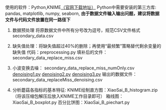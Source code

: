 ﻿使用的软件：Python,KNIME[（官网下载地址）](https://www.knime.com/)
Python中需要安装的第三方库: pandas, matplotlib, numpy, seaborn, 
**由于数据文件输入输出问题，建议将数据文件与代码文件放置在同一路径下**

1.	数据预处理
将原数据文件中所有分号改为逗号，规范CSV文件格式
secondary_data.csv

2.	缺失值处理：将缺失值超过40%的删除；再使用“最频繁”策略替代剩余变量的缺失值
代码：preprocessing.py
填补后的文件：secondary_data_replace_miss.csv

3.	小波变换去噪：
secondary_data_replace_miss_numOnly.csv
[denoising1.py](https://github.com/charlieandthor/16th-mathematical-modeling-contest/blob/main/denoising1.py)
[denoising2.py](https://github.com/charlieandthor/16th-mathematical-modeling-contest/blob/main/denoising2.py)
[denoising3.py](https://github.com/charlieandthor/16th-mathematical-modeling-contest/blob/main/denoising2.py)
输出的数据文件：secondary_data_replaceMiss_denoising.csv

4.	分析蘑菇各指标的基本特征:
KNIME绘制直方图：XiaoSai_B_histogram.zip （将该压缩包解压后放入KNIME工作目录即可）
箱线图：XiaoSai_B_boxplot.py
百分比饼图：XiaoSai_B_piechart.py

